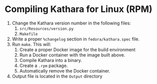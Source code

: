 # Compiling Kathara for Linux (RPM)

1. Change the Kathara version number in the following files:
    1. `src/Resources/version.py`
    2. `Makefile`
2. Write a proper `%changelog` section in `fedora/kathara.spec` file. 
3. Run `make`. This will:
    1. Create a proper Docker image for the build environment
    2. Run a Docker container with the image built above.
    3. Compile Kathara into a binary.
    4. Create a `.rpm` package.
    6. Automatically remove the Docker container.
4. Output file is located in the `Output` directory
